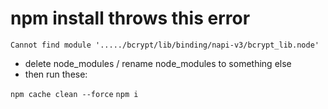 # npm install throws this error

```Cannot find module '...../bcrypt/lib/binding/napi-v3/bcrypt_lib.node'```

- delete node_modules / rename node_modules to something else
- then run these:

```npm cache clean --force```
```npm i```